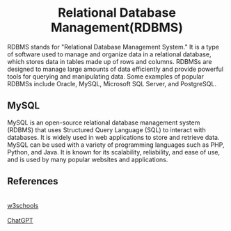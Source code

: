 <h1 align="center">Relational Database Management(RDBMS)</h1>
RDBMS stands for "Relational Database Management System." It is a type of software used to manage and organize data in a relational database, which stores data in tables made up of rows and columns. RDBMSs are designed to manage large amounts of data efficiently and provide powerful tools for querying and manipulating data. Some examples of popular RDBMSs include Oracle, MySQL, Microsoft SQL Server, and PostgreSQL.


## MySQL

MySQL is an open-source relational database management system (RDBMS) that uses Structured Query Language (SQL) to interact with databases. It is widely used in web applications to store and retrieve data. MySQL can be used with a variety of programming languages such as PHP, Python, and Java. It is known for its scalability, reliability, and ease of use, and is used by many popular websites and applications.


## References 
<br> <a href="https://www.w3schools.com/mysql/mysql_rdbms.asp">w3schools</a> </br>
<br> <a href="https://chat.openai.com/chat">ChatGPT</a> </br>





